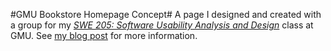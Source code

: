 #GMU Bookstore Homepage Concept#
A page I designed and created with a group for my [*SWE 205: Software Usability Analysis and Design*](http://www.cs.gmu.edu/~offutt/classes/205/) class at GMU. See [my blog post](http://hallada.net/blog/gmu-bookstore-homepage-concept) for more information.
